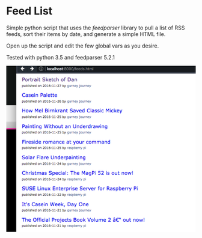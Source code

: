 # Feed List

Simple python script that uses the _feedparser_ library to pull a list of RSS
feeds, sort their items by date, and generate a simple HTML file.

Open up the script and edit the few global vars as you desire.

Tested with python 3.5 and feedparser 5.2.1

![example](./example.jpg)
